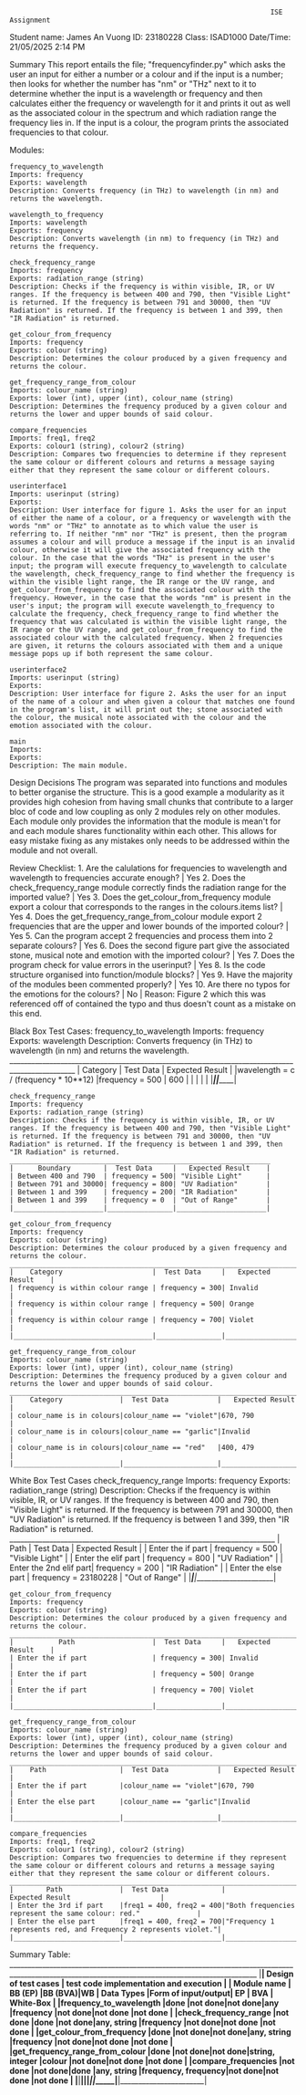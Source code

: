                                                                     ISE Assignment
Student name: James An Vuong
ID: 23180228
Class: ISAD1000
Date/Time: 21/05/2025 2:14 PM

Summary
    This report entails the file; "frequencyfinder.py" which asks the user an input for either a number or a colour and if the input is a number; then looks for whether the number has "nm" or "THz" next to it to determine whether the input is a wavelength or frequency and then calculates either the frequency or wavelength for it and prints it out as well as the associated colour in the spectrum and which radiation range the frequency lies in. If the input is a colour, the program prints the associated frequencies to that colour. 

Modules:

    frequency_to_wavelength
    Imports: frequency
    Exports: wavelength
    Description: Converts frequency (in THz) to wavelength (in nm) and returns the wavelength.

    wavelength_to_frequency
    Imports: wavelength
    Exports: frequency
    Description: Converts wavelength (in nm) to frequency (in THz) and returns the frequency.

    check_frequency_range
    Imports: frequency
    Exports: radiation_range (string)
    Description: Checks if the frequency is within visible, IR, or UV ranges. If the frequency is between 400 and 790, then "Visible Light" is returned. If the frequency is between 791 and 30000, then "UV Radiation" is returned. If the frequency is between 1 and 399, then "IR Radiation" is returned.

    get_colour_from_frequency
    Imports: frequency
    Exports: colour (string)
    Description: Determines the colour produced by a given frequency and returns the colour.

    get_frequency_range_from_colour
    Imports: colour_name (string)
    Exports: lower (int), upper (int), colour_name (string)
    Description: Determines the frequency produced by a given colour and returns the lower and upper bounds of said colour.

    compare_frequencies
    Imports: freq1, freq2
    Exports: colour1 (string), colour2 (string)
    Description: Compares two frequencies to determine if they represent the same colour or different colours and returns a message saying either that they represent the same colour or different colours.

    userinterface1
    Imports: userinput (string)
    Exports: 
    Description: User interface for figure 1. Asks the user for an input of either the name of a colour, or a frequency or wavelength with the words "nm" or "THz" to annotate as to which value the user is referring to. If neither "nm" nor "THz" is present, then the program assumes a colour and will produce a message if the input is an invalid colour, otherwise it will give the associated frequency with the colour. In the case that the words "THz" is present in the user's input; the program will execute frequency_to_wavelength to calculate the wavelength, check_frequency_range to find whether the frequency is within the visible light range, the IR range or the UV range, and get_colour_from_frequency to find the associated colour with the frequency. However, in the case that the words "nm" is present in the user's input; the program will execute wavelength_to_frequency to calculate the frequency, check_frequency_range to find whether the frequency that was calculated is within the visible light range, the IR range or the UV range, and get_colour_from_frequency to find the associated colour with the calculated frequency. When 2 frequencies are given, it returns the colours associated with them and a unique message pops up if both represent the same colour.

    userinterface2
    Imports: userinput (string)
    Exports: 
    Description: User interface for figure 2. Asks the user for an input of the name of a colour and when given a colour that matches one found in the program's list, it will print out the; stone associated with the colour, the musical note associated with the colour and the emotion associated with the colour.

    main
    Imports:
    Exports:
    Description: The main module.

Design Decisions
    The program was separated into functions and modules to better organise the structure. This is a good example a modularity as it provides high cohesion from having small chunks that contribute to a larger bloc of code and low coupling as only 2 modules rely on other modules. Each module only provides the information that the module is mean't for and each module shares functionality within each other. This allows for easy mistake fixing as any mistakes only needs to be addressed within the module and not overall.

Review Checklist:
    1. Are the calulations for frequencies to wavelength and wavelength to frequencies accurate enough?  | Yes
    2. Does the check_frequency_range module correctly finds the radiation range for the imported value?    | Yes
    3. Does the get_colour_from_frequency module export a colour that corresponds to the ranges in the colours.items list?  | Yes
    4. Does the get_frequency_range_from_colour module export 2 frequencies that are the upper and lower bounds of the imported colour?     | Yes
    5. Can the program accept 2 frequencies and process them into 2 separate colours?   | Yes
    6. Does the second figure part give the associated stone, musical note and emotion with the imported colour?    | Yes
    7. Does the program check for value errors in the userinput?    | Yes
    8. Is the code structure organised into function/module blocks?     | Yes
    9. Have the majority of the modules been commented properly?     | Yes
    10. Are there no typos for the emotions for the colours?    | No    | Reason: Figure 2 which this was referenced off of contained the typo and thus doesn't count as a mistake on this end.

Black Box Test Cases:
    frequency_to_wavelength
    Imports: frequency
    Exports: wavelength
    Description: Converts frequency (in THz) to wavelength (in nm) and returns the wavelength.
    ________________________________________________________________________________________________
    |                 Category                   |     Test Data       |       Expected Result     |
    |wavelength = c / (frequency * 10**12)       |frequency = 500      |      600                  |
    |                                            |                     |                           |
    |____________________________________________|_____________________|___________________________|

    check_frequency_range
    Imports: frequency
    Exports: radiation_range (string)
    Description: Checks if the frequency is within visible, IR, or UV ranges. If the frequency is between 400 and 790, then "Visible Light" is returned. If the frequency is between 791 and 30000, then "UV Radiation" is returned. If the frequency is between 1 and 399, then "IR Radiation" is returned.
    ________________________________________________________________
    |      Boundary        |  Test Data     |   Expected Result    |
    | Between 400 and 790  | frequency = 500| "Visible Light"      |
    | Between 791 and 30000| frequency = 800| "UV Radiation"       |
    | Between 1 and 399    | frequency = 200| "IR Radiation"       |
    | Between 1 and 399    | frequency = 0  | "Out of Range"       |
    |______________________|________________|______________________|

    get_colour_from_frequency
    Imports: frequency
    Exports: colour (string)
    Description: Determines the colour produced by a given frequency and returns the colour.
    ____________________________________________________________________________
    |    Category                      |  Test Data     |   Expected Result    |
    | frequency is within colour range | frequency = 300| Invalid              |
    | frequency is within colour range | frequency = 500| Orange               |
    | frequency is within colour range | frequency = 700| Violet               |
    |__________________________________|________________|______________________|

    get_frequency_range_from_colour
    Imports: colour_name (string)
    Exports: lower (int), upper (int), colour_name (string)
    Description: Determines the frequency produced by a given colour and returns the lower and upper bounds of said colour.
    ___________________________________________________________________________
    |    Category              |  Test Data            |   Expected Result    |
    | colour_name is in colours|colour_name == "violet"|670, 790              |
    | colour_name is in colours|colour_name == "garlic"|Invalid               |
    | colour_name is in colours|colour_name == "red"   |400, 479              |
    |__________________________|_______________________|______________________|

White Box Test Cases
    check_frequency_range
    Imports: frequency
    Exports: radiation_range (string)
    Description: Checks if the frequency is within visible, IR, or UV ranges. If the frequency is between 400 and 790, then "Visible Light" is returned. If the frequency is between 791 and 30000, then "UV Radiation" is returned. If the frequency is between 1 and 399, then "IR Radiation" is returned.
    _________________________________________________________________________
    |      Path              |  Test Data            |   Expected Result    |
    | Enter the if part      | frequency = 500       | "Visible Light"      |
    | Enter the elif part    | frequency = 800       | "UV Radiation"       |
    | Enter the 2nd elif part| frequency = 200       | "IR Radiation"       |
    | Enter the else part    | frequency = 23180228  | "Out of Range"       |
    |________________________|_______________________|______________________|

    get_colour_from_frequency
    Imports: frequency
    Exports: colour (string)
    Description: Determines the colour produced by a given frequency and returns the colour.
    ____________________________________________________________________________
    |           Path                   |  Test Data     |   Expected Result    |
    | Enter the if part                | frequency = 300| Invalid              |
    | Enter the if part                | frequency = 500| Orange               |
    | Enter the if part                | frequency = 700| Violet               |
    |__________________________________|________________|______________________|

    get_frequency_range_from_colour
    Imports: colour_name (string)
    Exports: lower (int), upper (int), colour_name (string)
    Description: Determines the frequency produced by a given colour and returns the lower and upper bounds of said colour.
    ___________________________________________________________________________
    |    Path                  |  Test Data            |   Expected Result    |
    | Enter the if part        |colour_name == "violet"|670, 790              |
    | Enter the else part      |colour_name == "garlic"|Invalid               |
    |__________________________|_______________________|______________________|

    compare_frequencies
    Imports: freq1, freq2
    Exports: colour1 (string), colour2 (string)
    Description: Compares two frequencies to determine if they represent the same colour or different colours and returns a message saying either that they represent the same colour or different colours.
    ______________________________________________________________________________________________________________________
    |        Path              |  Test Data             |                           Expected Result                      |
    | Enter the 3rd if part    |freq1 = 400, freq2 = 400|"Both frequencies represent the same colour: red."              |
    | Enter the else part      |freq1 = 400, freq2 = 700|"Frequency 1 represents red, and Frequency 2 represents violet."|
    |__________________________|________________________|________________________________________________________________|

Summary Table:
    __________________________________________________________________________________________________________________________________________________
    |________________________________|    Design of test cases                                           |   test code implementation and execution  |
    |   Module name                  |  BB (EP) |BB (BVA)|WB      |    Data Types   |Form of input/output|    EP  |   BVA    |    White-Box          |
    |frequency_to_wavelength         |done      |not done|not done|any              |frequency           |not done|not done  |not done               |
    |check_frequency_range           |not done  |done    |not done|any, string      |frequency           |not done|not done  |not done               |
    |get_colour_from_frequency       |done      |not done|not done|any, string      |frequency           |not done|not done  |not done               |
    |get_frequency_range_from_colour |done      |not done|not done|string, integer  |colour              |not done|not done  |not done               |
    |compare_frequencies             |not done  |not done|done    |any, string      |frequency, frequency|not done|not done  |not done               |
    |________________________________|__________|________|________|_________________|____________________|________|__________|_______________________|